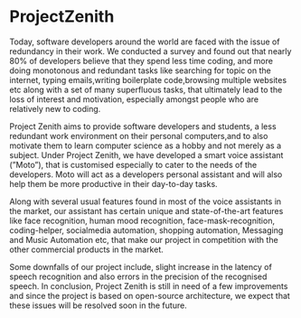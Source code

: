 # ProjectZenith

Today, software developers around the world are faced with the issue of redundancy in their work. We conducted a survey and found out that nearly 80% of
developers believe that they spend less time coding, and more doing monotonous
and redundant tasks like searching for topic on the internet, typing emails,writing
boilerplate code,browsing multiple websites etc along with a set of many superfluous tasks, that ultimately lead to the loss of interest and motivation, especially
amongst people who are relatively new to coding.

Project Zenith aims to provide software developers and students, a less redundant work environment on their personal computers,and to also motivate them to
learn computer science as a hobby and not merely as a subject.
Under Project Zenith, we have developed a smart voice assistant (”Moto”), that
is customised especially to cater to the needs of the developers. Moto will act as a
developers personal assistant and will also help them be more productive in their
day-to-day tasks.

Along with several usual features found in most of the voice assistants in the
market, our assistant has certain unique and state-of-the-art features like face
recognition, human mood recognition, face-mask-recognition, coding-helper, socialmedia automation, shopping automation, Messaging and Music Automation etc,
that make our project in competition with the other commercial products in the
market.

Some downfalls of our project include, slight increase in the latency of speech
recognition and also errors in the precision of the recognised speech.
In conclusion, Project Zenith is still in need of a few improvements and since
the project is based on open-source architecture, we expect that these issues will be
resolved soon in the future.
